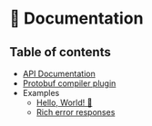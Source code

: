# 📜 Documentation

## Table of contents

* [API Documentation](api.md)
* [Protobuf compiler plugin](protoc-gen-grpcxx.md)
* Examples
  * [Hello, World! 👋](https://github.com/uatuko/grpcxx/tree/main/examples/helloworld)
  * [Rich error responses](https://github.com/uatuko/grpcxx/tree/main/examples/errors)
